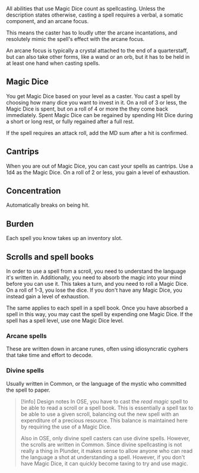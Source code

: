 All abilities that use Magic Dice count as spellcasting. Unless the description states otherwise, casting a spell requires a verbal, a somatic component, and an arcane focus.

This means the caster has to loudly utter the arcane incantations, and resolutely mimic the spell's effect with the arcane focus.

An arcane focus is typically a crystal attached to the end of a quarterstaff, but can also take other forms, like a wand or an orb, but it has to be held in at least one hand when casting spells.
## Magic Dice
You get Magic Dice based on your level as a caster. You cast a spell by choosing how many dice you want to invest in it. On a roll of 3 or less, the Magic Dice is spent, but on a roll of 4 or more the they come back immediately. Spent Magic Dice can be regained by spending Hit Dice during a short or long rest, or fully regained after a full rest.

If the spell requires an attack roll, add the MD sum after a hit is confirmed.
## Cantrips
When you are out of Magic Dice, you can cast your spells as cantrips. Use a 1d4 as the Magic Dice. On a roll of 2 or less, you gain a level of exhaustion.
## Concentration
Automatically breaks on being hit.
## Burden
Each spell you know takes up an inventory slot.
## Scrolls and spell books
In order to use a spell from a scroll, you need to understand the language it's written in. Additionally, you need to absorb the magic into your mind before you can use it. This takes a turn, and you need to roll a Magic Dice. On a roll of 1-3, you lose the dice. If you don't have any Magic Dice, you instead gain a level of exhaustion.

The same applies to each spell in a spell book. Once you have absorbed a spell in this way, you may cast the spell by expending one Magic Dice. If the spell has a spell level, use one Magic Dice level.
### Arcane spells
These are written down in arcane runes, often using idiosyncratic cyphers that take time and effort to decode.
### Divine spells
Usually written in Common, or the language of the mystic who committed the spell to paper.


> [!info] Design notes
> In OSE, you have to cast the *read magic* spell to be able to read a scroll or a spell book. This is essentially a spell tax to be able to use a given scroll, balancing out the new spell with an expenditure of a precious resource. This balance is maintained here by requiring the use of a Magic Dice.
> 
> Also in OSE, only divine spell casters can use divine spells. However, the scrolls are written in Common. Since divine spellcasting is not really a thing in Plunder, it makes sense to allow anyone who can read the language a shot at understanding a spell. However, if you don't have Magic Dice, it can quickly become taxing to try and use magic.

